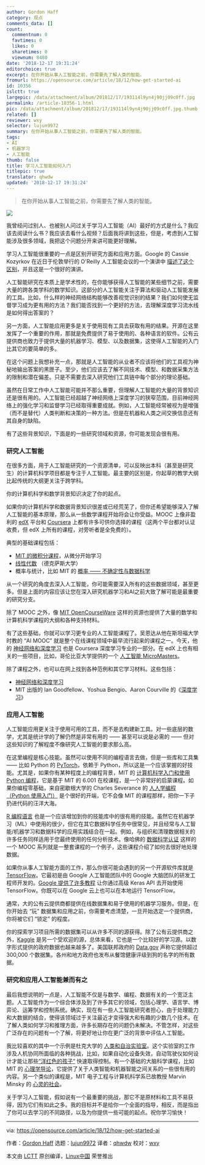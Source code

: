 ```yaml
---
author: Gordon Haff
category: 观点
comments_data: []
count:
  commentnum: 0
  favtimes: 0
  likes: 0
  sharetimes: 0
  viewnum: 8480
date: '2018-12-17 19:31:24'
editorchoice: true
excerpt: 在你开始从事人工智能之前，你需要先了解人类的智能。
fromurl: https://opensource.com/article/18/12/how-get-started-ai
id: 10356
islctt: true
largepic: /data/attachment/album/201812/17/193114l9yn4j90jj09c0ff.jpg
permalink: /article-10356-1.html
pic: /data/attachment/album/201812/17/193114l9yn4j90jj09c0ff.jpg.thumb.jpg
related: []
reviewer: wxy
selector: lujun9972
summary: 在你开始从事人工智能之前，你需要先了解人类的智能。
tags:
- AI
- 机器学习
- 人工智能
thumb: false
title: 学习人工智能如何入门
titlepic: true
translator: qhwdw
updated: '2018-12-17 19:31:24'
---
```



> 
> 在你开始从事人工智能之前，你需要先了解人类的智能。
> 
> 
> 


![](/data/attachment/album/201812/17/193114l9yn4j90jj09c0ff.jpg)


我曾经问过别人、也被别人问过关于学习人工智能（AI）最好的方式是什么？我应该去阅读什么书？我应该去看什么视频？后面我将讲到这些，但是，考虑到人工智能涉及很多领域，我把这个问题分开来讲可能更好理解。


学习人工智能很重要的一点是区别开研究方面和应用方面。Google 的 Cassie Kozyrkov 在近日于伦敦举行的 O'Reilly 人工智能会议的一个演讲中 [描述了这个区别](https://www.youtube.com/watch?v=RLtI7r3QUyY)，并且这是一个很好的演讲。


人工智能研究在本质上是学术性的，在你能够获得人工智能的某些细节之前，需要大量的跨各类学科的数学知识。这部分的人工智能关注于算法和驱动人工智能发展的工具。比如，什么样的神经网络结构能够改善视觉识别的结果？我们如何使无监督学习成为更有用的方法？我们能否找到一个更好的方法，去理解深度学习流水线是如何得出答案的？


另一方面，人工智能应用更多是关于使用现有工具去获取有用的结果。开源在这里发挥了一个重要的作用，那就是免费提供了易于使用的、各种语言的软件。公有云提供商也致力于提供大量的机器学习、模型、以及数据集，这使得人工智能的入门比其它的要简单的多。


在这个问题上我想补充一点，那就是人工智能的从业者不应该将他们的工具视为神秘地输出答案的黑匣子。至少，他们应该去了解不同技术、模型、和数据采集方法的限制和潜在偏差。只是不需要去深入研究他们工具链中每个部分的理论基础。


虽然在日常工作中人工智能可能并不那么重要，但理解人工智能的大量的背景知识还是很有用的。人工智能已经超越了神经网络上深度学习的狭窄范围，目前神经网络上的强化学习和监督学习已经取得重要成就。例如，人工智能经常被视为是增强（而不是替代）人类判断和决策的一种方法。但是在机器和人类之间交换信息还有其自身的缺陷。


有了这些背景知识，下面是的一些研究领域和资源，你可能发现会很有用。


### 研究人工智能


在很多方面，用于人工智能研究的一个资源清单，可以反映出本科（甚至是研究生）的计算机科学项目都是专注于人工智能。最主要的区别是，你起草的教学大纲比起传统的大纲更关注于跨学科。


你的计算机科学和数学背景知识决定了你的起点。


如果你的计算机科学和数据背景知识很差或已经荒芜了，但你还希望能够深入了解人工智能的基本原理，那么从一些数学课程开始将会让你受益。MOOC 上像非盈利的 [edX](https://www.edx.org/) 平台和 [Coursera](https://www.coursera.org/) 上都有许多可供你选择的课程（这两个平台都对认证收费，但 edX 上所有的课程，对旁听者是全免费的）。


典型的基础课程包括：


* [MIT 的微积分课程](https://www.edx.org/course/calculus-1a-differentiation)，从微分开始学习
* [线性代数](https://www.edx.org/course/linear-algebra-foundations-to-frontiers) （德克萨斯大学）
* 概率与统计，比如 MIT 的 [概率 —— 不确定性与数据科学](https://courses.edx.org/courses/course-v1:MITx+6.431x+3T2018/course/)


从一个研究的角度去深入人工智能，你可能需要深入所有的这些数据领域，甚至更多。但是上面的内容应该让您在深入研究机器学习和AI之前大致了解可能是最重要的研究分支。


除了 MOOC 之外，像 [MIT OpenCourseWare](https://ocw.mit.edu/index.htm) 这样的资源也提供了大量的数学和计算机科学课程的大纲和各种支持材料。


有了这些基础，你就可以学习更专业的人工智能课程了。吴恩达从他在斯坦福大学时教的 “AI MOOC” 就是整个在线课程领域中最早流行起来的课程之一。今天，他的 [神经网络和深度学习](https://www.coursera.org/learn/neural-networks-deep-learning) 也是 Coursera 深度学习专业的一部分。在 edX 上也有相关的一些项目，比如，哥伦比亚大学提供的一个 [人工智能 MicroMasters](https://www.edx.org/micromasters/columbiax-artificial-intelligence)。


除了课程之外，也可以在网上找到各种范例和其它学习材料。这些包括：


* [神经网络和深度学习](http://neuralnetworksanddeeplearning.com/)
* MIT 出版的 Ian Goodfellow、Yoshua Bengio、Aaron Courville 的《[深度学习](http://www.deeplearningbook.org/)》


### 应用人工智能


人工智能应用更关注于使用可用的工具，而不是去构建新工具。对一些底层的数学，尤其是统计学的了解仍然是非常有用的 —— 甚至可以说是必需的 —— 但对这些知识的了解程度不像研究人工智能的要求那么高。


在这里编程是核心技能。虽然可以使用不同的编程语言去做，但是一些库和工具集 —— 比如 Python 的 [PyTorch](https://pytorch.org/)，依赖于 Python，所以这是一个应该掌握的好技能。尤其是，如果你有某种程度上的编程背景，MIT 的 [计算机科学入门和使用 Python 编程](https://www.edx.org/course/introduction-to-computer-science-and-programming-using-python)，它是基于 MIT 的 6.001 在校课程，是一个非常好的启蒙课程。如果你编程零基础，来自密歇根大学的 Charles Severance 的 [人人学编程（Python 使用入门）](https://www.coursera.org/learn/python) 是个很好的开端，它不会像 MIT 的课程那样，把你一下子扔进代码的汪洋大海。


[R 编程语言](https://www.r-project.org/about.html) 也是一个应该增加到你的技能库中的很有用的技能。虽然它在机器学习（ML）中使用的很少，但它在其它数据科学任务中很常见，并且经常与人工智能/机器学习和数据科学的应用实践结合在一起。例如，与组织和清理数据相关的许多任务同样适用于您最终使用的任何分析技术。像哈佛的 [数据科学认证](https://www.edx.org/professional-certificate/harvardx-data-science) 这样的一个 MOOC 系列就是一整套课程的一个例子，这些课程介绍了如何去很好地处理数据。


如果你从事人工智能方面的工作，那么你很可能会遇到的另一个开源软件库就是 [TensorFlow](https://www.tensorflow.org/)。它最初是由 Google 人工智能团队中的 Google 大脑团队的研发工程师开发的。[Google 提供了许多教程](https://www.tensorflow.org/tutorials/) 让你通过高级 Keras API 去开始使用 TensorFlow。你既可以在 Google 云上也可以在本地运行 TensorFlow。


通常，大的公有云提供商都提供在线数据集和易于使用的机器学习服务。但是，在你开始去 “玩” 数据集和应用之前，你需要考虑清楚，一旦开始选定一个提供商，你将被它们 “锁定” 的程度。


你的探索学习项目所需的数据集可以从许多不同的源获得。除了公有云提供商之外，[Kaggle](https://www.kaggle.com/) 是另一个受欢迎的源，总体来看，它也是一个比较好的学习源。以数字形式提供的政府数据也越来越多了。美国联邦政府的 [Data.gov](https://www.data.gov/) 声称它提供超过 300,000 个数据集。各州和地方政府也发布从餐馆健康评级到狗的名字的所有数据。


### 研究和应用人工智能兼而有之


最后我想说明的一点是，人工智能不仅是与数学、编程、数据有关的一个宽泛主题。人工智能作为一个综合体涉及到了许多其它的领域，包括心理学、语言学、博弈论、运筹学和控制系统。确实，现在有一些人工智能研究者担心，由于处理能力和大数据的结合，使得该领域过于关注最近才变得强大和有趣的少数几个技术。在了解人类如何学习和推理方面，许多长期存在的问题仍未解决。不管怎样，对这些广泛存在的问题有一个了解，将更好地让你在更广泛的背景中评估人工智能。


我比较喜欢的其中一个示例是杜克大学的 [人类和自治实验室](https://hal.pratt.duke.edu/)。这个实验室的工作涉及人机协同所面临的各种挑战，比如，如果自动化设备失效，自动驾驶仪如何设计才能让那些[“洋红色的孩子“](https://99percentinvisible.org/episode/children-of-the-magenta-automation-paradox-pt-1/) 快速取得控制。有一个基础的大脑科学课程，比如 MIT 的 [心理学导论](https://ocw.mit.edu/courses/brain-and-cognitive-sciences/9-00sc-introduction-to-psychology-fall-2011/)，它提供了关于人类智能和机器智能之间关系的一些很有用的内容。另一个类似的课程是，MIT 电子工程与计算机科学系已故教授 Marvin Minsky 的 [心灵的社会](https://ocw.mit.edu/courses/electrical-engineering-and-computer-science/6-868j-the-society-of-mind-fall-2011/)。


关于学习人工智能，假如说有一个最重要的挑战，那它不是原材料和工具不易获得，因为它们有如此之多。我的目标并不是给你一个全面的指导，相反，而是指出了你可以去学习的不同路径，以及为你提供一些可能的起点。祝你学习愉快！




---


via: <https://opensource.com/article/18/12/how-get-started-ai>


作者：[Gordon Haff](https://opensource.com/users/ghaff) 选题：[lujun9972](https://github.com/lujun9972) 译者：[qhwdw](https://github.com/qhwdw) 校对：[wxy](https://github.com/wxy)


本文由 [LCTT](https://github.com/LCTT/TranslateProject) 原创编译，[Linux中国](https://linux.cn/) 荣誉推出